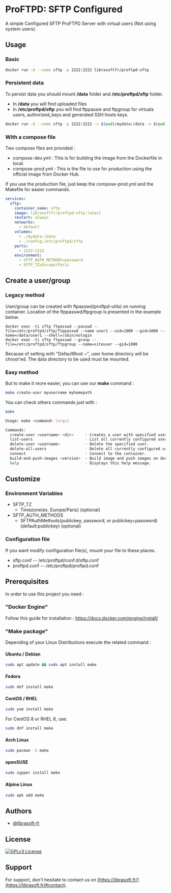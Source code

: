 # ProFTPD: SFTP Configured
A simple Configured SFTP ProFTPD Server with virtual users (Not using system users).

## Usage
### Basic
```bash
docker run -d --name sftp -p 2222:2222 librasoftfr/proftpd-sftp
```

### Persistent data
To persist data you should mount **/data** folder and **/etc/proftpd/sftp** folder.
- In **/data** you will find uploaded files 
- In **/etc/proftpd/sftp** you will find ftppassw and ftpgroup for virtuals users, authorized_keys and generated SSH hosts keys.
```bash
docker run -d --name sftp -p 2222:2222 -v $(pwd)/mydata:/data -v $(pwd)/config:/etc/proftpd/sftp librasoftfr/proftpd-sftp
```

### With a compose file
Two compose files are provided : 
- compose-dev.yml : This is for building the image from the Dockerfile in local.
- compose-prod.yml : This is the file to use for production using the official image from Docker Hub.

If you use the production file, just keep the compose-prod.yml and the Makefile for easier commands.
```yaml
services:
  sftp:
    container_name: sftp
    image: librasoftfr/proftpd-sftp:latest
    restart: always
    networks:
      - default
    volumes:
      - ./mydata:/data
      - ./config:/etc/proftpd/sftp
    ports:
      - 2222:2222
    environment:
      - SFTP_AUTH_METHODS=password
      - SFTP_TZ=Europe/Paris
```

## Create a user/group
### Legacy method
User/group can be created with ftpasswd(proftpd-utils) on running container.
Location of the ftppasswd/ftpgroup is presented in the example below.

    docker exec -ti sftp ftpasswd --passwd --file=/etc/proftpd/sftp/ftppasswd --name user1 --uid=1000 --gid=1000 --home=/data/user1 --shell=/sbin/nologin
    docker exec -ti sftp ftpasswd --group --file=/etc/proftpd/sftp/ftpgroup --name=siteuser --gid=1000

Because of setting with "DefaultRoot ~", user home directory will be chroot'ed. The data directory to be used must be mounted.

### Easy method
But to make it more easier, you can use our **make** command :
```bash
make create-user myusername myhomepath
```

You can check others commands just with : 
```bash
make

Usage: make <command> [args]

Commands:
  create-user <username> <dir>     - Creates a user with specified username and home directory (should start with a /).
  list-users                       - List all currently configured users.
  delete-user <username>           - Delete the specified user.
  delete-all-users                 - Delete all currently configured users.
  connect                          - Connect to the container.
  build-and-push-images <version>  - Build image and push images on docker hub.
  help                             - Displays this help message.
```

## Customize
### Environment Variables
- SFTP_TZ
  - Timezone(ex. Europe/Paris) (optional)
- SFTP_AUTH_METHODS
  - SFTPAuthMethods(publickey, password, or publickey+password) (default:publickey) (optional)

### Configuration file
If you want modify configuration file(s), mount your file to these places.

- sftp.conf -- /etc/proftpd/conf.d/sftp.conf
- proftpd.conf -- /etc/proftpd/proftpd.conf

## Prerequisites
In order to use this project you need : 

### "Docker Engine" 
Follow this guide for installation : https://docs.docker.com/engine/install/

### "Make package"
Depending of your Linux Distributions execute the related command :

#### **Ubuntu / Debian**
```bash
sudo apt update && sudo apt install make
```
#### **Fedora**
```bash
sudo dnf install make
```
#### **CentOS / RHEL**
```bash
sudo yum install make
```
For CentOS 8 or RHEL 8, use:
```bash
sudo dnf install make
```
#### **Arch Linux**
```bash
sudo pacman -S make
```
#### **openSUSE**
```bash
sudo zypper install make
```
#### **Alpine Linux**
```bash
sudo apk add make
```

## Authors
- [@librasoft-fr](https://github.com/librasoft-fr)

## License
[![GPLv3 License](https://img.shields.io/badge/License-GPL%20v3-yellow.svg)](https://opensource.org/licenses/)

## Support
For support, don't hesitate to contact us on [https://librasoft.fr/](https://librasoft.fr/#contact).
